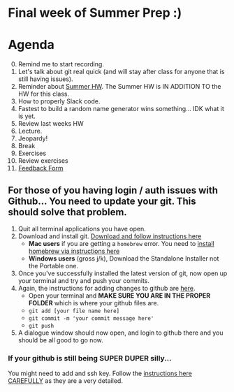 # Final week of Summer Prep :) 

# Agenda 
0. Remind me to start recording. 
0. Let's talk about git real quick (and will stay after class for anyone that is still having issues).
0. Reminder about [Summer HW](https://docs.google.com/document/d/1gfg-07IGw-wF0ydrjQA0OKqDxGSrhyeYfq-6zTA4A8M/edit#heading=h.4ksgi3v1t52j).  The Summer HW is IN ADDITION TO the HW for this class. 
0. How to properly Slack code. 
0. Fastest to build a random name generator wins something... IDK what it is yet. 
1. Review last weeks HW
2. Lecture. 
3. Jeopardy! 
4. Break
5. Exercises
6. Review exercises
7. [Feedback Form](https://forms.gle/anWtCsoGkZxxEKZv8)


## For those of you having login / auth issues with Github... You need to update your git. This should solve that problem.

1. Quit all terminal applications you have open. 
2. Download and install git. [Download and follow instructions here](https://git-scm.com/downloads)
	* __Mac users__ if you are getting a `homebrew` error. You need to [install homebrew via instructions here](https://brew.sh/)
	* __Windows users__ (gross j/k), Download the Standalone Installer not the Portable one.  
3. Once you've successfully installed the latest version of git, now open up your terminal and try and push your commits. 
4. Again, the instructions for adding changes to github are [here](https://github.com/CUNYTechPrep/2023-python-summer-prep/tree/main/week-03#step-1-adding-your-file). 
	* Open your terminal and __MAKE SURE YOU ARE IN THE PROPER FOLDER__ which is where your github files are.
	* `git add [your file name here]`
	* `git commit -m 'your commit message here'`
	* `git push`
6. A dialogue window should now open, and login to github there and you should be all good to go now. 


###  If your github is still being SUPER DUPER silly...
You might need to add and ssh key.  Follow the [instructions here CAREFULLY](https://docs.github.com/en/authentication/connecting-to-github-with-ssh/generating-a-new-ssh-key-and-adding-it-to-the-ssh-agent) as they are a very detailed. 